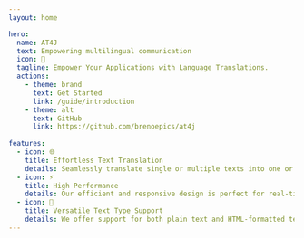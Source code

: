```yaml
---
layout: home

hero:
  name: AT4J
  text: Empowering multilingual communication
  icon: 💬
  tagline: Empower Your Applications with Language Translations.
  actions:
    - theme: brand
      text: Get Started
      link: /guide/introduction
    - theme: alt
      text: GitHub
      link: https://github.com/brenoepics/at4j
    
features:
  - icon: 🌐
    title: Effortless Text Translation
    details: Seamlessly translate single or multiple texts into one or more languages with just a single request.
  - icon: ⚡
    title: High Performance
    details: Our efficient and responsive design is perfect for real-time applications like live chats, offering top-tier language translation performance.
  - icon: 📝
    title: Versatile Text Type Support
    details: We offer support for both plain text and HTML-formatted text translation, providing flexible solutions for translating content in various formats.
---
```

